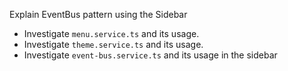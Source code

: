 Explain EventBus pattern using the Sidebar

- Investigate `menu.service.ts` and its usage.
- Investigate `theme.service.ts` and its usage.
- Investigate `event-bus.service.ts` and its usage in the sidebar
